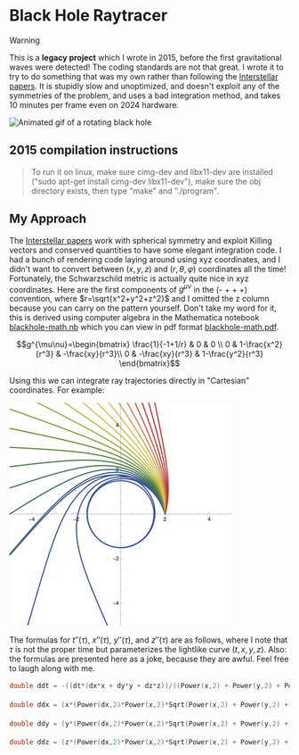 # Black Hole Raytracer
> [!WARNING]  
> This is a **legacy project** which I wrote in 2015, before the first gravitational waves were detected! The coding standards are not that great. I wrote it to try to do something that was my own rather than following the [Interstellar papers](https://arxiv.org/abs/1502.03808). It is stupidly slow and unoptimized, and doesn't exploit any of the symmetries of the problem, and uses a bad integration method, and takes 10 minutes per frame even on 2024 hardware.

![Animated gif of a rotating black hole](blackhole-600.gif)

## 2015 compilation instructions

> To run it on linux, make sure cimg-dev and libx11-dev are installed ("sudo apt-get install cimg-dev libx11-dev"), make sure the obj directory exists, then type "make" and "./program".

## My Approach
The [Interstellar papers](https://arxiv.org/abs/1502.03808) work with spherical symmetry and exploit Killing vectors and conserved quantities to have some elegant integration code.
I had a bunch of rendering code laying around using xyz coordinates, and I didn't want to convert between $(x,y,z)$ and $(r,\theta,\varphi)$ coordinates all the time! Fortunately, the Schwarzschild metric is actually quite nice in xyz coordinates. Here are the first components of $g^{\mu\nu}$ in the (- + + +) convention, where $r=\sqrt{x^2+y^2+z^2}$ and I omitted the z column because you can carry on the pattern yourself. Don't take my word for it, this is derived using computer algebra in the Mathematica notebook [blackhole-math.nb](blackhole-math.nb) which you can view in pdf format [blackhole-math.pdf](blackhole-math.pdf).

$$g^{\mu\nu}=\begin{bmatrix}
 \frac{1}{-1+1/r} & 0 & 0 \\
0 & 1-\frac{x^2}{r^3} & -\frac{xy}{r^3}\\
0 & -\frac{xy}{r^3} & 1-\frac{y^2}{r^3} 
\end{bmatrix}$$

Using this we can integrate ray trajectories directly in "Cartesian" coordinates. For example:

![Ray trajectories in a Schwarzschild black hole metric](rays.png)


The formulas for $t''(\tau)$, $x''(\tau)$, $y''(\tau)$, and $z''(\tau)$ are as follows, where I note that $\tau$ is not the proper time but parameterizes the lightlike curve $(t,x,y,z)$. Also: the formulas are presented here as a joke, because they are awful. Feel free to laugh along with me. 

``` C++
double ddt = -((dt*(dx*x + dy*y + dz*z))/((Power(x,2) + Power(y,2) + Power(z,2))*(-1 + Sqrt(Power(x,2) + Power(y,2) + Power(z,2)))));

double ddx = (x*(Power(dx,2)*Power(x,2)*Sqrt(Power(x,2) + Power(y,2) + Power(z,2)) + 2*dx*dz*x*z*Sqrt(Power(x,2) + Power(y,2) + Power(z,2)) + Power(dz,2)*Power(z,2)*Sqrt(Power(x,2) + Power(y,2) + Power(z,2)) + 2*dx*dz*x*z*(-2 + 3*Power(x,2) + 3*Power(y,2) + 3*Power(z,2)) - Power(dz,2)*(2*(-1 + Power(x,2) + Power(y,2))*(Power(x,2) + Power(y,2)) + (Power(x,2) + Power(y,2))*Power(z,2) - Power(z,4)) + Power(dt,2)*(-1 + Power(x,2) + Power(y,2) + Power(z,2))*(-Power(x,2) - Power(y,2) - Power(z,2) + Sqrt(Power(x,2) + Power(y,2) + Power(z,2))) + 2*dy*y*(dx*x + dz*z)*(-2 + 3*Power(x,2) + 3*Power(y,2) + 3*Power(z,2) + Sqrt(Power(x,2) + Power(y,2) + Power(z,2))) + Power(dx,2)*(2*(Power(y,2) + Power(z,2)) + (Power(x,2) + Power(y,2) + Power(z,2))*(Power(x,2) - 2*(Power(y,2) + Power(z,2)))) + Power(dy,2)*(-2*Power(x,4) + Power(y,4) + 2*Power(z,2) - 2*Power(z,4) - Power(x,2)*(-2 + Power(y,2) + 4*Power(z,2)) + Power(y,2)*(-Power(z,2) + Sqrt(Power(x,2) + Power(y,2) + Power(z,2))))))/(2.*(-1 + Power(x,2) + Power(y,2) + Power(z,2))*Power(Power(x,2) + Power(y,2) + Power(z,2),2.5));

double ddy = (y*(Power(dx,2)*Power(x,2)*Sqrt(Power(x,2) + Power(y,2) + Power(z,2)) + 2*dx*dz*x*z*Sqrt(Power(x,2) + Power(y,2) + Power(z,2)) + Power(dz,2)*Power(z,2)*Sqrt(Power(x,2) + Power(y,2) + Power(z,2)) + 2*dx*dz*x*z*(-2 + 3*Power(x,2) + 3*Power(y,2) + 3*Power(z,2)) - Power(dz,2)*(2*(-1 + Power(x,2) + Power(y,2))*(Power(x,2) + Power(y,2)) + (Power(x,2) + Power(y,2))*Power(z,2) - Power(z,4)) + Power(dt,2)*(-1 + Power(x,2) + Power(y,2) + Power(z,2))*(-Power(x,2) - Power(y,2) - Power(z,2) + Sqrt(Power(x,2) + Power(y,2) + Power(z,2))) + 2*dy*y*(dx*x + dz*z)*(-2 + 3*Power(x,2) + 3*Power(y,2) + 3*Power(z,2) + Sqrt(Power(x,2) + Power(y,2) + Power(z,2))) + Power(dx,2)*(2*(Power(y,2) + Power(z,2)) + (Power(x,2) + Power(y,2) + Power(z,2))*(Power(x,2) - 2*(Power(y,2) + Power(z,2)))) + Power(dy,2)*(-2*Power(x,4) + Power(y,4) + 2*Power(z,2) - 2*Power(z,4) - Power(x,2)*(-2 + Power(y,2) + 4*Power(z,2)) + Power(y,2)*(-Power(z,2) + Sqrt(Power(x,2) + Power(y,2) + Power(z,2))))))/(2.*(-1 + Power(x,2) + Power(y,2) + Power(z,2))*Power(Power(x,2) + Power(y,2) + Power(z,2),2.5));

double ddz = (z*(Power(dx,2)*Power(x,2)*Sqrt(Power(x,2) + Power(y,2) + Power(z,2)) + 2*dx*dz*x*z*Sqrt(Power(x,2) + Power(y,2) + Power(z,2)) + Power(dz,2)*Power(z,2)*Sqrt(Power(x,2) + Power(y,2) + Power(z,2)) + 2*dx*dz*x*z*(-2 + 3*Power(x,2) + 3*Power(y,2) + 3*Power(z,2)) - Power(dz,2)*(2*(-1 + Power(x,2) + Power(y,2))*(Power(x,2) + Power(y,2)) + (Power(x,2) + Power(y,2))*Power(z,2) - Power(z,4)) + Power(dt,2)*(-1 + Power(x,2) + Power(y,2) + Power(z,2))*(-Power(x,2) - Power(y,2) - Power(z,2) + Sqrt(Power(x,2) + Power(y,2) + Power(z,2))) + 2*dy*y*(dx*x + dz*z)*(-2 + 3*Power(x,2) + 3*Power(y,2) + 3*Power(z,2) + Sqrt(Power(x,2) + Power(y,2) + Power(z,2))) + Power(dx,2)*(2*(Power(y,2) + Power(z,2)) + (Power(x,2) + Power(y,2) + Power(z,2))*(Power(x,2) - 2*(Power(y,2) + Power(z,2)))) + Power(dy,2)*(-2*Power(x,4) + Power(y,4) + 2*Power(z,2) - 2*Power(z,4) - Power(x,2)*(-2 + Power(y,2) + 4*Power(z,2)) + Power(y,2)*(-Power(z,2) + Sqrt(Power(x,2) + Power(y,2) + Power(z,2))))))/(2.*(-1 + Power(x,2) + Power(y,2) + Power(z,2))*Power(Power(x,2) + Power(y,2) + Power(z,2),2.5));
```

